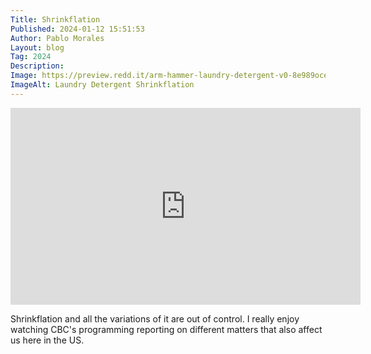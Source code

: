 ```yaml
---
Title: Shrinkflation
Published: 2024-01-12 15:51:53
Author: Pablo Morales
Layout: blog
Tag: 2024
Description: 
Image: https://preview.redd.it/arm-hammer-laundry-detergent-v0-8e989ocek2cc1.jpg?width=640&crop=smart&auto=webp&s=58626033b416c77427f7afcab3f6c0fd1c9c0199
ImageAlt: Laundry Detergent Shrinkflation
---
```

<iframe class="center mw-100" width="560" height="315" src="https://www.youtube-nocookie.com/embed/90l3HqztTHo?si=gopjrn_mpltip75Q" title="YouTube video player" frameborder="0" allow="accelerometer; autoplay; clipboard-write; encrypted-media; gyroscope; picture-in-picture; web-share" allowfullscreen></iframe>

Shrinkflation and all the variations of it are out of control. I really enjoy watching CBC's programming reporting on different matters that also affect us here in the US. 

